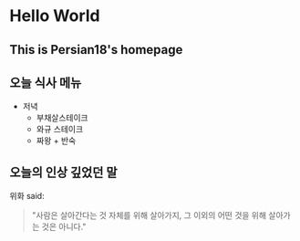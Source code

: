 # Hello World

## This is Persian18's homepage


## 오늘 식사 메뉴
* 저녁
  * 부채살스테이크
  * 와규 스테이크
  * 짜왕 + 반숙

## 오늘의 인상 깊었던 말
위화 said: 
> "사람은 살아간다는 것 자체를 위해 살아가지, 그 이외의 어떤 것을 위해 살아가는 것은 아니다."